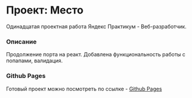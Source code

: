 # Проект: Место

Одинадцатая проектная работа Яндекс Практикум - Веб-разработчик.

### Описание

Продолжение порта на реакт. Добавлена функциональность работы с попапами, валидация.

### Github Pages

Готовый проект можно посмотреть по ссылке - [Github Pages](https://kerbasi.github.io/mesto-react/index.html)
